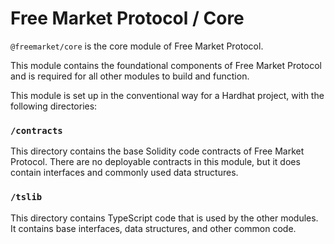 # Free Market Protocol / Core

`@freemarket/core` is the core module of Free Market Protocol.

This module contains the foundational components of Free Market Protocol and is required for all other modules to build and function.

This module is set up in the conventional way for a Hardhat project, with the following directories:

### `/contracts`

This directory contains the base Solidity code contracts of Free Market Protocol. There are no deployable contracts in this module, but it does contain interfaces and commonly used data structures.

### `/tslib`

This directory contains TypeScript code that is used by the other modules. It contains base interfaces, data structures, and other common code.
